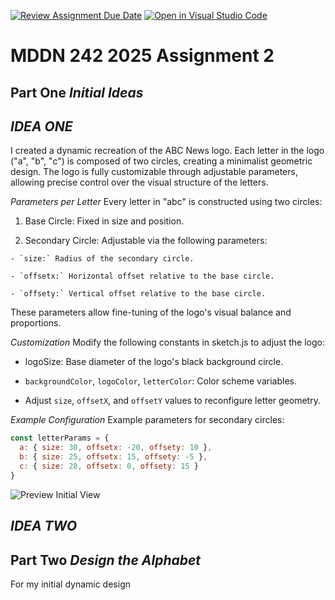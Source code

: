 [![Review Assignment Due Date](https://classroom.github.com/assets/deadline-readme-button-22041afd0340ce965d47ae6ef1cefeee28c7c493a6346c4f15d667ab976d596c.svg)](https://classroom.github.com/a/m3rrFl41)
[![Open in Visual Studio Code](https://classroom.github.com/assets/open-in-vscode-2e0aaae1b6195c2367325f4f02e2d04e9abb55f0b24a779b69b11b9e10269abc.svg)](https://classroom.github.com/online_ide?assignment_repo_id=19255265&assignment_repo_type=AssignmentRepo)




# MDDN 242 2025 Assignment 2

## **Part One** *Initial Ideas*

## *IDEA ONE*

I created a dynamic recreation of the ABC News logo. Each letter in the logo ("a", "b", "c") is composed of two circles, creating a minimalist geometric design. The logo is fully customizable through adjustable parameters, allowing precise control over the visual structure of the letters.


*Parameters per Letter*
Every letter in "abc" is constructed using two circles:

  1. Base Circle: Fixed in size and position.

  2. Secondary Circle: Adjustable via the following parameters:

    - `size:` Radius of the secondary circle.

    - `offsetx:` Horizontal offset relative to the base circle.

    - `offsety:` Vertical offset relative to the base circle.

These parameters allow fine-tuning of the logo's visual balance and proportions.

*Customization*
Modify the following constants in sketch.js to adjust the logo:

  - logoSize: Base diameter of the logo's black background circle.

  - `backgroundColor`, `logoColor`, `letterColor`: Color scheme variables.

  - Adjust `size`, `offsetX`, and `offsetY` values to reconfigure letter geometry.

*Example Configuration*
Example parameters for secondary circles:

```javascript
const letterParams = {
  a: { size: 30, offsetx: -20, offsety: 10 },
  b: { size: 25, offsetx: 15, offsety: -5 },
  c: { size: 28, offsetx: 0, offsety: 15 }
}
```
![Preview Initial View](preview-1.jpg)

## *IDEA TWO*




## **Part Two** *Design the Alphabet*

For my initial dynamic design 